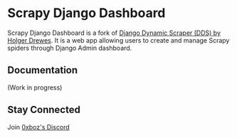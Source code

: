 # Scrapy Django Dashboard

Scrapy Django Dashboard is a fork of [Django Dynamic Scraper (DDS) by Holger Drewes](https://github.com/holgerd77/django-dynamic-scraper). It is a web app allowing users to create and manage Scrapy spiders through Django Admin dashboard.

## Documentation

(Work in progress)

## Stay Connected

Join [0xboz's Discord](https://discord.gg/JHt7UQu)
